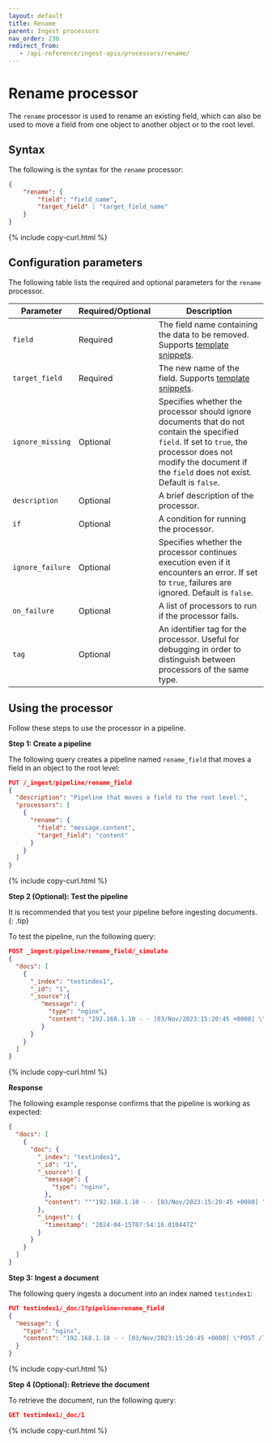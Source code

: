 ```yaml
---
layout: default
title: Rename
parent: Ingest processors
nav_order: 230
redirect_from:
   - /api-reference/ingest-apis/processors/rename/
---
```


# Rename processor

The `rename` processor is used to rename an existing field, which can also be used to move a field from one object to another object or to the root level.

## Syntax

The following is the syntax for the `rename` processor: 

```json
{
    "rename": {
        "field": "field_name",
        "target_field" : "target_field_name"
    }
}
```
{% include copy-curl.html %}

## Configuration parameters

The following table lists the required and optional parameters for the `rename` processor.

| Parameter  | Required/Optional  | Description  |
|---|---|---|
`field`  | Required  | The field name containing the data to be removed. Supports [template snippets]({{site.url}}{{site.baseurl}}/ingest-pipelines/create-ingest/#template-snippets). |
`target_field`  | Required  | The new name of the field. Supports [template snippets]({{site.url}}{{site.baseurl}}/ingest-pipelines/create-ingest/#template-snippets). |
`ignore_missing`  | Optional  | Specifies whether the processor should ignore documents that do not contain the specified `field`. If set to `true`, the processor does not modify the document if the `field` does not exist. Default is `false`. |
`description`  | Optional  | A brief description of the processor.  |
`if` | Optional | A condition for running the processor. |
`ignore_failure` | Optional | Specifies whether the processor continues execution even if it encounters an error. If set to `true`, failures are ignored. Default is `false`. |
`on_failure` | Optional | A list of processors to run if the processor fails. |
`tag` | Optional | An identifier tag for the processor. Useful for debugging in order to distinguish between processors of the same type. |

## Using the processor

Follow these steps to use the processor in a pipeline.

**Step 1: Create a pipeline** 

The following query creates a pipeline named `rename_field` that moves a field in an object to the root level: 

```json
PUT /_ingest/pipeline/rename_field
{
  "description": "Pipeline that moves a field to the root level.",
  "processors": [
    {
      "rename": {
        "field": "message.content",
        "target_field": "content"
      }
    }
  ]
}
```
{% include copy-curl.html %}

**Step 2 (Optional): Test the pipeline**

It is recommended that you test your pipeline before ingesting documents.
{: .tip}

To test the pipeline, run the following query:

```json
POST _ingest/pipeline/rename_field/_simulate
{
  "docs": [
    {
      "_index": "testindex1",
      "_id": "1",
      "_source":{
         "message": {
           "type": "nginx",
           "content": "192.168.1.10 - - [03/Nov/2023:15:20:45 +0000] \"POST /login HTTP/1.1\" 200 3456"
         }
      }
    }
  ]
}
```
{% include copy-curl.html %}

**Response**

The following example response confirms that the pipeline is working as expected:

```json
{
  "docs": [
    {
      "doc": {
        "_index": "testindex1",
        "_id": "1",
        "_source": {
          "message": {
            "type": "nginx",
          },
          "content": """192.168.1.10 - - [03/Nov/2023:15:20:45 +0000] "POST /login HTTP/1.1" 200 3456"""
        },
        "_ingest": {
          "timestamp": "2024-04-15T07:54:16.010447Z"
        }
      }
    }
  ]
}
```

**Step 3: Ingest a document**

The following query ingests a document into an index named `testindex1`:

```json
PUT testindex1/_doc/1?pipeline=rename_field
{
  "message": {
    "type": "nginx",
    "content": "192.168.1.10 - - [03/Nov/2023:15:20:45 +0000] \"POST /login HTTP/1.1\" 200 3456"
  }
}
```
{% include copy-curl.html %}

**Step 4 (Optional): Retrieve the document**

To retrieve the document, run the following query:

```json
GET testindex1/_doc/1
```
{% include copy-curl.html %}
